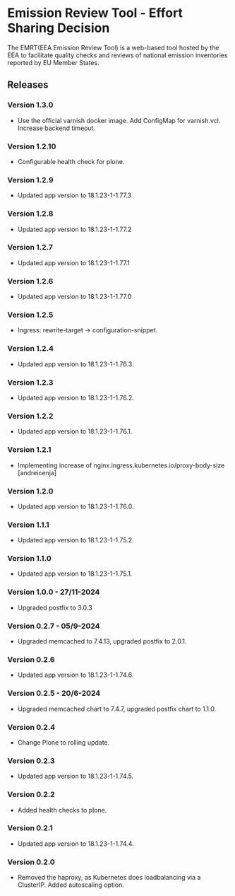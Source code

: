 # Emission Review Tool - Effort Sharing Decision

The EMRT(EEA Emission Review Tool) is a web-based tool hosted by the EEA to facilitate quality checks and reviews of national emission inventories reported by EU Member States.

## Releases

### Version 1.3.0
- Use the official varnish docker image. Add ConfigMap for varnish.vcl. Increase backend timeout.

### Version 1.2.10
- Configurable health check for plone.

### Version 1.2.9
- Updated app version to 18.1.23-1-1.77.3

### Version 1.2.8
- Updated app version to 18.1.23-1-1.77.2

### Version 1.2.7
- Updated app version to 18.1.23-1-1.77.1

### Version 1.2.6
- Updated app version to 18.1.23-1-1.77.0

### Version 1.2.5
- Ingress: rewrite-target -> configuration-snippet.

### Version 1.2.4
- Updated app version to 18.1.23-1-1.76.3.

### Version 1.2.3
- Updated app version to 18.1.23-1-1.76.2.

### Version 1.2.2
- Updated app version to 18.1.23-1-1.76.1.

### Version 1.2.1
- Implementing increase of nginx.ingress.kubernetes.io/proxy-body-size [andreicenja]

### Version 1.2.0
- Updated app version to 18.1.23-1-1.76.0.

### Version 1.1.1
- Updated app version to 18.1.23-1-1.75.2.

### Version 1.1.0
- Updated app version to 18.1.23-1-1.75.1.

### Version 1.0.0 - 27/11-2024
- Upgraded postfix to 3.0.3

### Version 0.2.7 - 05/9-2024
- Upgraded memcached to 7.4.13, upgraded postfix to 2.0.1.

### Version 0.2.6
- Updated app version to 18.1.23-1-1.74.6.

### Version 0.2.5 - 20/6-2024
- Upgraded memcached chart to 7.4.7, upgraded postfix chart to 1.1.0.

### Version 0.2.4
- Change Plone to rolling update.

### Version 0.2.3
- Updated app version to 18.1.23-1-1.74.5.

### Version 0.2.2
- Added health checks to plone.

### Version 0.2.1
- Updated app version to 18.1.23-1-1.74.4.

### Version 0.2.0
- Removed the haproxy, as Kubernetes does loadbalancing via a ClusterIP.  Added autoscaling option.
